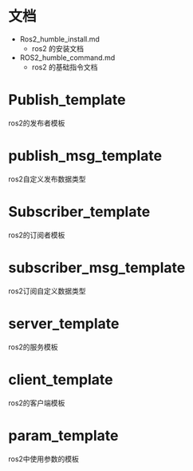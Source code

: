 
# 文档

- Ros2_humble_install.md
  - ros2 的安装文档
- ROS2_humble_command.md
  - ros2 的基础指令文档



# Publish_template

ros2的发布者模板

# publish_msg_template

ros2自定义发布数据类型


# Subscriber_template

ros2的订阅者模板

# subscriber_msg_template

ros2订阅自定义数据类型



# server_template

ros2的服务模板



# client_template

ros2的客户端模板


# param_template

ros2中使用参数的模板
